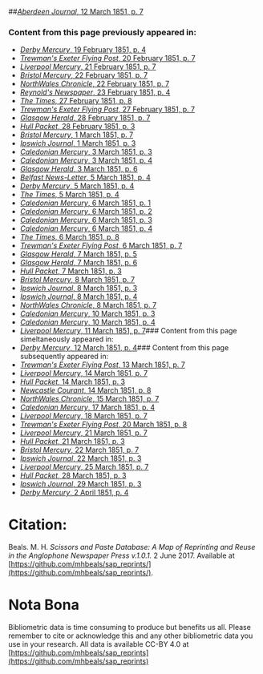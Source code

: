 ##[*Aberdeen Journal*, 12 March 1851, p. 7](https://mhbeals.github.io/sap_html/Aberdeen-Journal/Aberdeen-Journal-12-March-1851-p-7)

### Content from this page previously appeared in:
+ [*Derby Mercury*, 19 February 1851, p. 4](https://mhbeals.github.io/sap_html/Derby-Mercury/Derby-Mercury-19-February-1851-p-4)
+ [*Trewman's Exeter Flying Post*, 20 February 1851, p. 7](https://mhbeals.github.io/sap_html/Trewman's-Exeter-Flying-Post/Trewman's-Exeter-Flying-Post-20-February-1851-p-7)
+ [*Liverpool Mercury*, 21 February 1851, p. 7](https://mhbeals.github.io/sap_html/Liverpool-Mercury/Liverpool-Mercury-21-February-1851-p-7)
+ [*Bristol Mercury*, 22 February 1851, p. 7](https://mhbeals.github.io/sap_html/Bristol-Mercury/Bristol-Mercury-22-February-1851-p-7)
+ [*NorthWales Chronicle*, 22 February 1851, p. 7](https://mhbeals.github.io/sap_html/NorthWales-Chronicle/NorthWales-Chronicle-22-February-1851-p-7)
+ [*Reynold's Newspaper*, 23 February 1851, p. 4](https://mhbeals.github.io/sap_html/Reynold's-Newspaper/Reynold's-Newspaper-23-February-1851-p-4)
+ [*The Times*, 27 February 1851, p. 8](https://mhbeals.github.io/sap_html/The-Times/The-Times-27-February-1851-p-8)
+ [*Trewman's Exeter Flying Post*, 27 February 1851, p. 7](https://mhbeals.github.io/sap_html/Trewman's-Exeter-Flying-Post/Trewman's-Exeter-Flying-Post-27-February-1851-p-7)
+ [*Glasgow Herald*, 28 February 1851, p. 7](https://mhbeals.github.io/sap_html/Glasgow-Herald/Glasgow-Herald-28-February-1851-p-7)
+ [*Hull Packet*, 28 February 1851, p. 3](https://mhbeals.github.io/sap_html/Hull-Packet/Hull-Packet-28-February-1851-p-3)
+ [*Bristol Mercury*, 1 March 1851, p. 7](https://mhbeals.github.io/sap_html/Bristol-Mercury/Bristol-Mercury-1-March-1851-p-7)
+ [*Ipswich Journal*, 1 March 1851, p. 3](https://mhbeals.github.io/sap_html/Ipswich-Journal/Ipswich-Journal-1-March-1851-p-3)
+ [*Caledonian Mercury*, 3 March 1851, p. 3](https://mhbeals.github.io/sap_html/Caledonian-Mercury/Caledonian-Mercury-3-March-1851-p-3)
+ [*Caledonian Mercury*, 3 March 1851, p. 4](https://mhbeals.github.io/sap_html/Caledonian-Mercury/Caledonian-Mercury-3-March-1851-p-4)
+ [*Glasgow Herald*, 3 March 1851, p. 6](https://mhbeals.github.io/sap_html/Glasgow-Herald/Glasgow-Herald-3-March-1851-p-6)
+ [*Belfast News-Letter*, 5 March 1851, p. 4](https://mhbeals.github.io/sap_html/Belfast-News-Letter/Belfast-News-Letter-5-March-1851-p-4)
+ [*Derby Mercury*, 5 March 1851, p. 4](https://mhbeals.github.io/sap_html/Derby-Mercury/Derby-Mercury-5-March-1851-p-4)
+ [*The Times*, 5 March 1851, p. 4](https://mhbeals.github.io/sap_html/The-Times/The-Times-5-March-1851-p-4)
+ [*Caledonian Mercury*, 6 March 1851, p. 1](https://mhbeals.github.io/sap_html/Caledonian-Mercury/Caledonian-Mercury-6-March-1851-p-1)
+ [*Caledonian Mercury*, 6 March 1851, p. 2](https://mhbeals.github.io/sap_html/Caledonian-Mercury/Caledonian-Mercury-6-March-1851-p-2)
+ [*Caledonian Mercury*, 6 March 1851, p. 3](https://mhbeals.github.io/sap_html/Caledonian-Mercury/Caledonian-Mercury-6-March-1851-p-3)
+ [*Caledonian Mercury*, 6 March 1851, p. 4](https://mhbeals.github.io/sap_html/Caledonian-Mercury/Caledonian-Mercury-6-March-1851-p-4)
+ [*The Times*, 6 March 1851, p. 8](https://mhbeals.github.io/sap_html/The-Times/The-Times-6-March-1851-p-8)
+ [*Trewman's Exeter Flying Post*, 6 March 1851, p. 7](https://mhbeals.github.io/sap_html/Trewman's-Exeter-Flying-Post/Trewman's-Exeter-Flying-Post-6-March-1851-p-7)
+ [*Glasgow Herald*, 7 March 1851, p. 5](https://mhbeals.github.io/sap_html/Glasgow-Herald/Glasgow-Herald-7-March-1851-p-5)
+ [*Glasgow Herald*, 7 March 1851, p. 6](https://mhbeals.github.io/sap_html/Glasgow-Herald/Glasgow-Herald-7-March-1851-p-6)
+ [*Hull Packet*, 7 March 1851, p. 3](https://mhbeals.github.io/sap_html/Hull-Packet/Hull-Packet-7-March-1851-p-3)
+ [*Bristol Mercury*, 8 March 1851, p. 7](https://mhbeals.github.io/sap_html/Bristol-Mercury/Bristol-Mercury-8-March-1851-p-7)
+ [*Ipswich Journal*, 8 March 1851, p. 3](https://mhbeals.github.io/sap_html/Ipswich-Journal/Ipswich-Journal-8-March-1851-p-3)
+ [*Ipswich Journal*, 8 March 1851, p. 4](https://mhbeals.github.io/sap_html/Ipswich-Journal/Ipswich-Journal-8-March-1851-p-4)
+ [*NorthWales Chronicle*, 8 March 1851, p. 7](https://mhbeals.github.io/sap_html/NorthWales-Chronicle/NorthWales-Chronicle-8-March-1851-p-7)
+ [*Caledonian Mercury*, 10 March 1851, p. 3](https://mhbeals.github.io/sap_html/Caledonian-Mercury/Caledonian-Mercury-10-March-1851-p-3)
+ [*Caledonian Mercury*, 10 March 1851, p. 4](https://mhbeals.github.io/sap_html/Caledonian-Mercury/Caledonian-Mercury-10-March-1851-p-4)
+ [*Liverpool Mercury*, 11 March 1851, p. 7](https://mhbeals.github.io/sap_html/Liverpool-Mercury/Liverpool-Mercury-11-March-1851-p-7)### Content from this page simeltaneously appeared in:
+ [*Derby Mercury*, 12 March 1851, p. 4](https://mhbeals.github.io/sap_html/Derby-Mercury/Derby-Mercury-12-March-1851-p-4)### Content from this page subsequently appeared in:
+ [*Trewman's Exeter Flying Post*, 13 March 1851, p. 7](https://mhbeals.github.io/sap_html/Trewman's-Exeter-Flying-Post/Trewman's-Exeter-Flying-Post-13-March-1851-p-7)
+ [*Liverpool Mercury*, 14 March 1851, p. 7](https://mhbeals.github.io/sap_html/Liverpool-Mercury/Liverpool-Mercury-14-March-1851-p-7)
+ [*Hull Packet*, 14 March 1851, p. 3](https://mhbeals.github.io/sap_html/Hull-Packet/Hull-Packet-14-March-1851-p-3)
+ [*Newcastle Courant*, 14 March 1851, p. 8](https://mhbeals.github.io/sap_html/Newcastle-Courant/Newcastle-Courant-14-March-1851-p-8)
+ [*NorthWales Chronicle*, 15 March 1851, p. 7](https://mhbeals.github.io/sap_html/NorthWales-Chronicle/NorthWales-Chronicle-15-March-1851-p-7)
+ [*Caledonian Mercury*, 17 March 1851, p. 4](https://mhbeals.github.io/sap_html/Caledonian-Mercury/Caledonian-Mercury-17-March-1851-p-4)
+ [*Liverpool Mercury*, 18 March 1851, p. 7](https://mhbeals.github.io/sap_html/Liverpool-Mercury/Liverpool-Mercury-18-March-1851-p-7)
+ [*Trewman's Exeter Flying Post*, 20 March 1851, p. 8](https://mhbeals.github.io/sap_html/Trewman's-Exeter-Flying-Post/Trewman's-Exeter-Flying-Post-20-March-1851-p-8)
+ [*Liverpool Mercury*, 21 March 1851, p. 7](https://mhbeals.github.io/sap_html/Liverpool-Mercury/Liverpool-Mercury-21-March-1851-p-7)
+ [*Hull Packet*, 21 March 1851, p. 3](https://mhbeals.github.io/sap_html/Hull-Packet/Hull-Packet-21-March-1851-p-3)
+ [*Bristol Mercury*, 22 March 1851, p. 7](https://mhbeals.github.io/sap_html/Bristol-Mercury/Bristol-Mercury-22-March-1851-p-7)
+ [*Ipswich Journal*, 22 March 1851, p. 3](https://mhbeals.github.io/sap_html/Ipswich-Journal/Ipswich-Journal-22-March-1851-p-3)
+ [*Liverpool Mercury*, 25 March 1851, p. 7](https://mhbeals.github.io/sap_html/Liverpool-Mercury/Liverpool-Mercury-25-March-1851-p-7)
+ [*Hull Packet*, 28 March 1851, p. 3](https://mhbeals.github.io/sap_html/Hull-Packet/Hull-Packet-28-March-1851-p-3)
+ [*Ipswich Journal*, 29 March 1851, p. 3](https://mhbeals.github.io/sap_html/Ipswich-Journal/Ipswich-Journal-29-March-1851-p-3)
+ [*Derby Mercury*, 2 April 1851, p. 4](https://mhbeals.github.io/sap_html/Derby-Mercury/Derby-Mercury-2-April-1851-p-4)
                    
# Citation: 

Beals. M. H. *Scissors and Paste Database: A Map of Reprinting and Reuse in the Anglophone Newspaper Press v.1.0.1.* 2 June 2017. Available at [https://github.com/mhbeals/sap_reprints/](https://github.com/mhbeals/sap_reprints/). 
                    
# Nota Bona

Bibliometric data is time consuming to produce but benefits us all. Please remember to cite or acknowledge this and any other bibliometric data you use in your research. All data is available CC-BY 4.0 at [https://github.com/mhbeals/sap_reprints](https://github.com/mhbeals/sap_reprints)